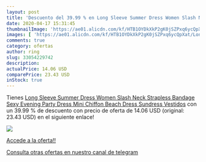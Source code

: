 ```yaml
---
layout: post
title: 'Descuento del 39.99 % en Long Sleeve Summer Dress Women Slash Nec'
date: 2020-04-17 15:31:45
thumbnailImage: 'https://ae01.alicdn.com/kf/HTB1OYDkXkP2gK0jSZPxq6ycQpXat/Long-Sleeve-Summer-Dress-Women-Slash-Neck-Strapless-Bandage-Sexy-Evening-Party-Dress-Mini-Chiffon-Beach.jpg_350x350._SL200_.jpg'
images: [ 'https://ae01.alicdn.com/kf/HTB1OYDkXkP2gK0jSZPxq6ycQpXat/Long-Sleeve-Summer-Dress-Women-Slash-Neck-Strapless-Bandage-Sexy-Evening-Party-Dress-Mini-Chiffon-Beach.jpg_350x350._SL200_.jpg' ]
comments: true
category: ofertas
author: ring
slug: 33054229742
description:
actualPrice: 14.06 USD
comparePrice: 23.43 USD
inStock: true
---
```


Tienes [Long Sleeve Summer Dress Women Slash Neck Strapless Bandage Sexy Evening Party Dress Mini Chiffon Beach Dress Sundress Vestidos](https://www.amazon.com/dp/33054229742/?tag=redken08-20) con un 39.99 % de descuento con precio de oferta de 14.06 USD (original: 23.43 USD) en el siguiente enlace!

[![](https://ae01.alicdn.com/kf/HTB1OYDkXkP2gK0jSZPxq6ycQpXat/Long-Sleeve-Summer-Dress-Women-Slash-Neck-Strapless-Bandage-Sexy-Evening-Party-Dress-Mini-Chiffon-Beach.jpg_350x350._SL200_.jpg)](https://www.amazon.com/dp/33054229742/?tag=redken08-20)

[Accede a la oferta!!](https://www.amazon.com/dp/33054229742/?tag=redken08-20)

[Consulta otras ofertas en nuestro canal de telegram](https://t.me/s/ofertas25)
